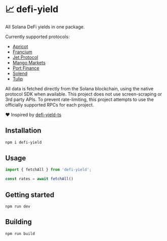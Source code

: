 # 📈 defi-yield

All Solana DeFi yields in one package.

Currently supported protocols:

* [Apricot](https://apricot.one)
* [Francium](https://francium.io)
* [Jet Protocol](https://jetprotocol.io)
* [Mango Markets](https://mango.markets)
* [Port Finance](https://port.finance)
* [Solend](https://solend.fi)
* [Tulip](https://tulip.garden)

All data is fetched directly from the Solana blockchain, using the native protocol SDK when available. This project does not use screen-scraping or 3rd party APIs.  To prevent rate-limiting, this project attempts to use the officially supported RPCs for each project.

❤️ Inspired by [defi-yield-ts](https://github.com/jet-lab/defi-yield-ts)

## Installation

```sh
npm i defi-yield
```

## Usage

```ts
import { fetchAll } from 'defi-yield';

const rates = await fetchAll()
```

## Getting started

```
npm run dev
```

## Building

```
npm run build
```
